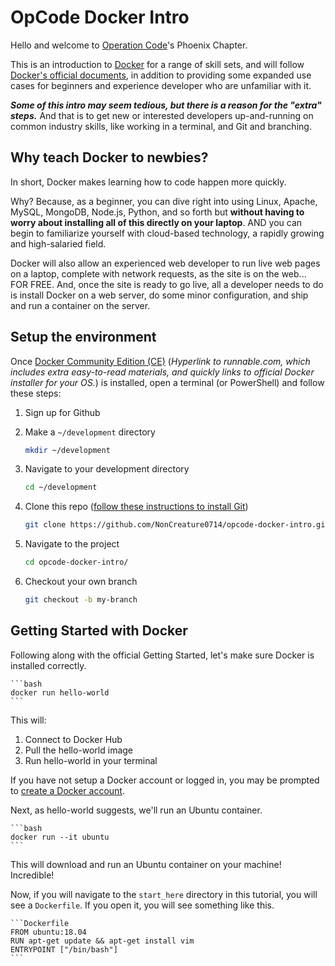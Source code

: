 # OpCode Docker Intro

Hello and welcome to [Operation Code](https://operationcode.org/)'s Phoenix Chapter.

This is an introduction to [Docker](https://www.docker.com/) for a range of skill sets, and will follow [Docker's official documents](https://docs.docker.com/get-started/), in addition to providing some expanded use cases for beginners and experience developer who are unfamiliar with it.

***Some of this intro may seem tedious, but there is a reason for the "extra" steps.*** And that is to get new or interested developers up-and-running on common industry skills, like working in a terminal, and Git and branching.

## Why teach Docker to newbies? 

In short, Docker makes learning how to code happen more quickly.

Why? Because, as a beginner, you can dive right into using Linux, Apache, MySQL, MongoDB, Node.js, Python, and so forth but **without having to worry about installing all of this directly on your laptop**. AND you can begin to familiarize yourself with cloud-based technology, a rapidly growing and high-salaried field.

Docker will also allow an experienced web developer to run live web pages on a laptop, complete with network requests, as the site is on the web... FOR FREE. And, once the site is ready to go live, all a developer needs to do is install Docker on a web server, do some minor configuration, and ship and run a container on the server.

## Setup the environment

Once [Docker Community Edition (CE)](https://runnable.com/docker/getting-started/) (*Hyperlink to runnable.com, which includes extra easy-to-read materials, and quickly links to official Docker installer for your OS.*) is installed, open a terminal (or PowerShell) and follow these steps:

 1. Sign up for Github
 2. Make a `~/development` directory
    
    ```bash
    mkdir ~/development
    ```

 3. Navigate to your development directory

    ```bash
    cd ~/development
    ```

 4. Clone this repo ([follow these instructions to install Git](https://git-scm.com/downloads))
    
    ```bash
    git clone https://github.com/NonCreature0714/opcode-docker-intro.git
    ```

 5. Navigate to the project

    ```bash
    cd opcode-docker-intro/
    ```
 
 6. Checkout your own branch

    ```bash
    git checkout -b my-branch
    ```

## Getting Started with Docker

Following along with the official Getting Started, let's make sure Docker is installed correctly.


    ```bash
    docker run hello-world
    ```

This will:

 1. Connect to Docker Hub
 2. Pull the hello-world image
 3. Run hello-world in your terminal

If you have not setup a Docker account or logged in, you may be prompted to [create a Docker account](https://hub.docker.com/signup/). 


Next, as hello-world suggests, we'll run an Ubuntu container.

    ```bash
    docker run --it ubuntu
    ```

This will download and run an Ubuntu container on your machine! Incredible!

Now, if you will navigate to the `start_here` directory in this tutorial, you will see a `Dockerfile`. If you open it, you will see something like this.

    ```Dockerfile
    FROM ubuntu:18.04
    RUN apt-get update && apt-get install vim
    ENTRYPOINT ["/bin/bash"]
    ```

